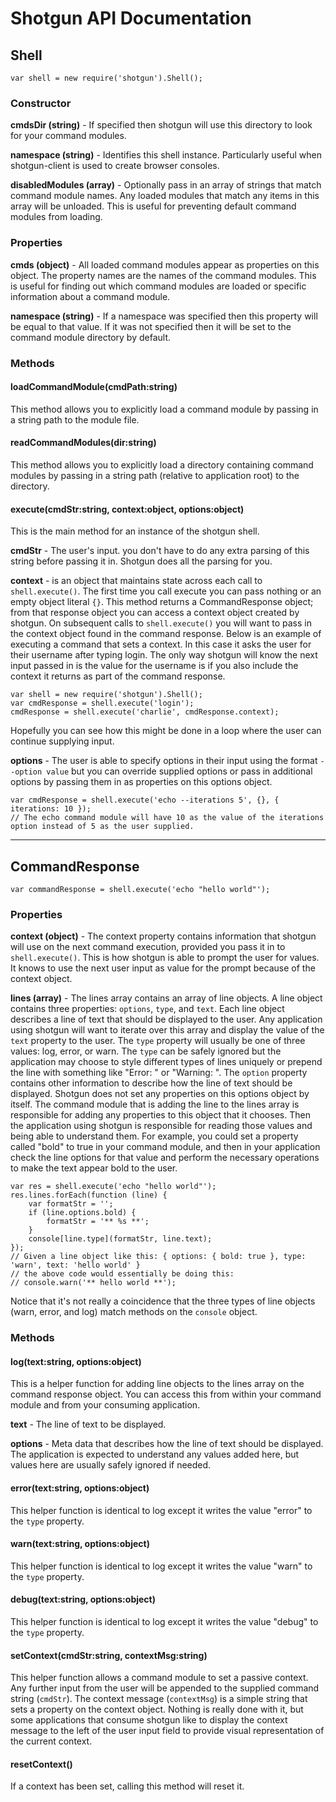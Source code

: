 # Shotgun API Documentation

## Shell

    var shell = new require('shotgun').Shell();

### Constructor

**cmdsDir (string)** - If specified then shotgun will use this directory to look for your command modules.

**namespace (string)** - Identifies this shell instance. Particularly useful when shotgun-client is used to create browser consoles.

**disabledModules (array)** - Optionally pass in an array of strings that match command module names. Any loaded modules that match any items in this array will be unloaded. This is useful for preventing default command modules from loading.

### Properties

**cmds (object)** - All loaded command modules appear as properties on this object. The property names are the names of the command modules. This is useful for finding out which command modules are loaded or specific information about a command module.

**namespace (string)** - If a namespace was specified then this property will be equal to that value. If it was not specified then it will be set to the command module directory by default.

### Methods

#### loadCommandModule(cmdPath:string)

This method allows you to explicitly load a command module by passing in a string path to the module file.

#### readCommandModules(dir:string)

This method allows you to explicitly load a directory containing command modules by passing in a string path (relative to application root) to the directory.

#### execute(cmdStr:string, context:object, options:object)

This is the main method for an instance of the shotgun shell.

**cmdStr** - The user's input. you don't have to do any extra parsing of this string before passing it in. Shotgun does all the parsing for you.

**context** - is an object that maintains state across each call to `shell.execute()`. The first time you call execute you can pass nothing or an empty object literal `{}`. This method returns a CommandResponse object; from that response object you can access a context object created by shotgun. On subsequent calls to `shell.execute()` you will want to pass in the context object found in the command response. Below is an example of executing a command that sets a context. In this case it asks the user for their username after typing login. The only way shotgun will know the next input passed in is the value for the username is if you also include the context it returns as part of the command response.

    var shell = new require('shotgun').Shell();
    var cmdResponse = shell.execute('login');
    cmdResponse = shell.execute('charlie', cmdResponse.context);

Hopefully you can see how this might be done in a loop where the user can continue supplying input.

**options** - The user is able to specify options in their input using the format `--option value` but you can override supplied options or pass in additional options by passing them in as properties on this options object.

    var cmdResponse = shell.execute('echo --iterations 5', {}, { iterations: 10 });
    // The echo command module will have 10 as the value of the iterations option instead of 5 as the user supplied.

---

## CommandResponse

    var commandResponse = shell.execute('echo "hello world"');

### Properties

**context (object)** - The context property contains information that shotgun will use on the next command execution, provided you pass it in to `shell.execute()`. This is how shotgun is able to prompt the user for values. It knows to use the next user input as value for the prompt because of the context object.

**lines (array)** - The lines array contains an array of line objects. A line object contains three properties: `options`, `type`, and `text`. Each line object describes a line of text that should be displayed to the user. Any application using shotgun will want to iterate over this array and display the value of the `text` property to the user. The `type` property will usually be one of three values: log, error, or warn. The `type` can be safely ignored but the application may choose to style different types of lines uniquely or prepend the line with something like "Error: " or "Warning: ". The `option` property contains other information to describe how the line of text should be displayed. Shotgun does not set any properties on this options object by itself. The command module that is adding the line to the lines array is responsible for adding any properties to this object that it chooses. Then the application using shotgun is responsible for reading those values and being able to understand them. For example, you could set a property called "bold" to true in your command module, and then in your application check the line options for that value and perform the necessary operations to make the text appear bold to the user.

    var res = shell.execute('echo "hello world"');
    res.lines.forEach(function (line) {
        var formatStr = '';
        if (line.options.bold) {
            formatStr = '** %s **';
        }
        console[line.type](formatStr, line.text);
    });
    // Given a line object like this: { options: { bold: true }, type: 'warn', text: 'hello world' }
    // the above code would essentially be doing this:
    // console.warn('** hello world **');

Notice that it's not really a coincidence that the three types of line objects (warn, error, and log) match methods on the `console` object.

### Methods

#### log(text:string, options:object)

This is a helper function for adding line objects to the lines array on the command response object. You can access this from within your command module and from your consuming application.

**text** - The line of text to be displayed.

**options** - Meta data that describes how the line of text should be displayed. The application is expected to understand any values added here, but values here are usually safely ignored if needed.

#### error(text:string, options:object)

This helper function is identical to log except it writes the value "error" to the `type` property.

#### warn(text:string, options:object)

This helper function is identical to log except it writes the value "warn" to the `type` property.

#### debug(text:string, options:object)

This helper function is identical to log except it writes the value "debug" to the `type` property.

#### setContext(cmdStr:string, contextMsg:string)

This helper function allows a command module to set a passive context. Any further input from the user will be appended to the supplied command string (`cmdStr`). The context message (`contextMsg`) is a simple string that sets a property on the context object. Nothing is really done with it, but some applications that consume shotgun like to display the context message to the left of the user input field to provide visual representation of the current context.

#### resetContext()

If a context has been set, calling this method will reset it.